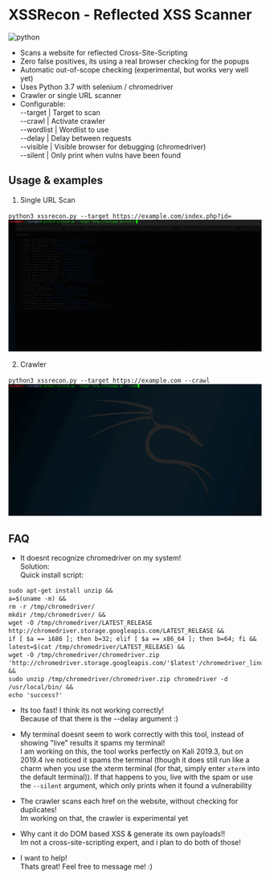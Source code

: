# XSSRecon - Reflected XSS Scanner
![python](https://img.shields.io/pypi/pyversions/Django.svg)


* Scans a website for reflected Cross-Site-Scripting
* Zero false positives, its using a real browser checking for the popups
* Automatic out-of-scope checking (experimental, but works very well yet)
* Uses Python 3.7 with selenium / chromedriver
* Crawler or single URL scanner
* Configurable:   
--target | Target to scan   
--crawl | Activate crawler   
--wordlist | Wordlist to use   
--delay | Delay between requests   
--visible | Visible browser for debugging (chromedriver)   
--silent | Only print when vulns have been found   

## Usage & examples

1. Single URL Scan

`
python3 xssrecon.py --target https://example.com/index.php?id=
`
![](xssrecon_singleurl.gif)   

2. Crawler   

`
python3 xssrecon.py --target https://example.com --crawl
`
![](xssrecon3.gif)   

## FAQ   
* It doesnt recognize chromedriver on my system!   
Solution:   
Quick install script:
```
sudo apt-get install unzip &&
a=$(uname -m) &&
rm -r /tmp/chromedriver/
mkdir /tmp/chromedriver/ &&
wget -O /tmp/chromedriver/LATEST_RELEASE http://chromedriver.storage.googleapis.com/LATEST_RELEASE &&
if [ $a == i686 ]; then b=32; elif [ $a == x86_64 ]; then b=64; fi &&
latest=$(cat /tmp/chromedriver/LATEST_RELEASE) &&
wget -O /tmp/chromedriver/chromedriver.zip 'http://chromedriver.storage.googleapis.com/'$latest'/chromedriver_linux'$b'.zip' &&
sudo unzip /tmp/chromedriver/chromedriver.zip chromedriver -d /usr/local/bin/ &&
echo 'success?'   
```


* Its too fast! I think its not working correctly!   
Because of that there is the --delay argument :)

* My terminal doesnt seem to work correctly with this tool, instead of showing "live" results it spams my terminal!   
I am working on this, the tool works perfectly on Kali 2019.3, but on 2019.4 ive noticed it spams the terminal (though it does still run like a charm when you use the xterm terminal (for that, simply enter `xterm` into the default terminal)).
If that happens to you, live with the spam or use the `--silent` argument, which only prints when it found a vulnerability

* The crawler scans each href on the website, without checking for duplicates!   
Im working on that, the crawler is experimental yet

* Why cant it do DOM based XSS & generate its own payloads!!   
Im not a cross-site-scripting expert, and i plan to do both of those!

* I want to help!   
Thats great! Feel free to message me! :)
